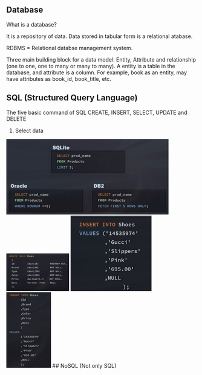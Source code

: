 ## Database
What is a database?

It is a repository of data. Data stored in tabular form is a relational atabase.

RDBMS = Relational databse management system. 

Three main building block for a data model: Entity, Attribute and relationship (one to one, one to many or many to many).
A entity is a table in the database, and attribute is a column. For example, book as an entity, may have attributes as book_id, book_title, etc.

## SQL (Structured Query Language)
The five basic command of SQL CREATE, INSERT, SELECT, UPDATE and DELETE

1. Select data

<img src = images/SQL_limit.png height = 200>
<img src = images/SQL_create.png height = 100>
<img src = images/SQL_insert1.png height = 200>
<img src = images/SQL_insert2.png height = 200>
## NoSQL (Not only SQL)





